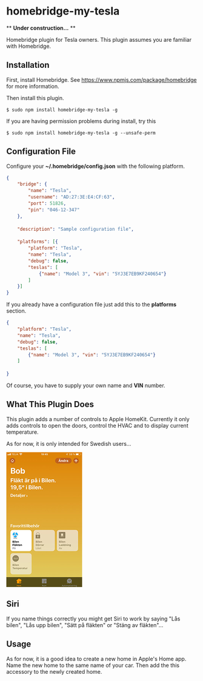 # homebridge-my-tesla

** **Under construction...** **

Homebridge plugin for Tesla owners. This plugin assumes you are familiar with Homebridge. 

## Installation

First, install Homebridge. See https://www.npmjs.com/package/homebridge
for more information.

Then install this plugin.

    $ sudo npm install homebridge-my-tesla -g

If you are having permission problems during install, try this

    $ sudo npm install homebridge-my-tesla -g --unsafe-perm

## Configuration File

Configure your **~/.homebridge/config.json** with the following platform.

```json
{
    "bridge": {
        "name": "Tesla",
        "username": "AD:27:3E:E4:CF:63",
        "port": 51826,
        "pin": "046-12-347"
    },

    "description": "Sample configuration file",

    "platforms": [{
        "platform": "Tesla",
        "name": "Tesla",
        "debug": false,
        "teslas": [
            {"name": "Model 3", "vin": "5YJ3E7EB9KF240654"}
        ]
    }]
}
```

If you already have a configuration file just add this to the **platforms**
 section.

```json
{
    "platform": "Tesla",
    "name": "Tesla",
    "debug": false,
    "teslas": [
        {"name": "Model 3", "vin": "5YJ3E7EB9KF240654"}
    ]

}

```
Of course, you have to supply your own name and **VIN** number.


## What This Plugin Does

This plugin adds a number of controls to Apple HomeKit. Currently
it only adds controls to open the doors, control the HVAC and to display current temperature.

As for now, it is only intended for Swedish users...

![alt text](./images/bob.jpeg)

## Siri

If you name things correctly you might get Siri to work by saying "Lås bilen", "Lås upp bilen", "Sätt på fläkten" or "Stäng av fläkten"...

## Usage

As for now, it is a good idea to create a new home in Apple's Home app. Name
the new home to the same name of your car. Then add the this accessory to the newly created home.

